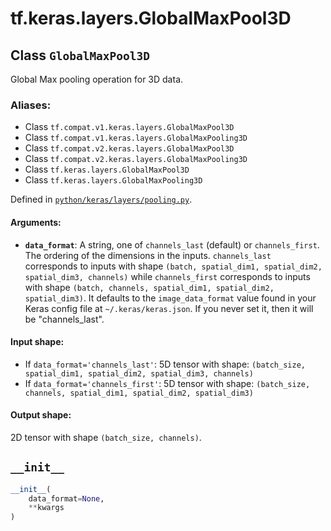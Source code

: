 <div itemscope itemtype="http://developers.google.com/ReferenceObject">
<meta itemprop="name" content="tf.keras.layers.GlobalMaxPool3D" />
<meta itemprop="path" content="Stable" />
<meta itemprop="property" content="__init__"/>
</div>

# tf.keras.layers.GlobalMaxPool3D

## Class `GlobalMaxPool3D`

Global Max pooling operation for 3D data.



### Aliases:

* Class `tf.compat.v1.keras.layers.GlobalMaxPool3D`
* Class `tf.compat.v1.keras.layers.GlobalMaxPooling3D`
* Class `tf.compat.v2.keras.layers.GlobalMaxPool3D`
* Class `tf.compat.v2.keras.layers.GlobalMaxPooling3D`
* Class `tf.keras.layers.GlobalMaxPool3D`
* Class `tf.keras.layers.GlobalMaxPooling3D`



Defined in [`python/keras/layers/pooling.py`](/code/stable/tensorflow/python/keras/layers/pooling.py).

<!-- Placeholder for "Used in" -->


#### Arguments:


* <b>`data_format`</b>: A string,
  one of `channels_last` (default) or `channels_first`.
  The ordering of the dimensions in the inputs.
  `channels_last` corresponds to inputs with shape
  `(batch, spatial_dim1, spatial_dim2, spatial_dim3, channels)`
  while `channels_first` corresponds to inputs with shape
  `(batch, channels, spatial_dim1, spatial_dim2, spatial_dim3)`.
  It defaults to the `image_data_format` value found in your
  Keras config file at `~/.keras/keras.json`.
  If you never set it, then it will be "channels_last".


#### Input shape:

- If `data_format='channels_last'`:
  5D tensor with shape:
  `(batch_size, spatial_dim1, spatial_dim2, spatial_dim3, channels)`
- If `data_format='channels_first'`:
  5D tensor with shape:
  `(batch_size, channels, spatial_dim1, spatial_dim2, spatial_dim3)`



#### Output shape:

2D tensor with shape `(batch_size, channels)`.


<h2 id="__init__"><code>__init__</code></h2>

``` python
__init__(
    data_format=None,
    **kwargs
)
```







